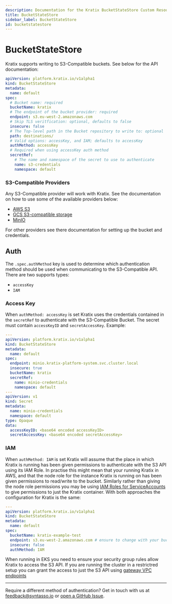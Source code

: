 ```yaml
---
description: Documentation for the Kratix BucketStateStore Custom Resource
title: BucketStateStore
sidebar_label: BucketStateStore
id: bucketstatestore
---
```


# BucketStateStore

Kratix supports writing to S3-Compatible buckets. See below for the API documentation:

```yaml
apiVersion: platform.kratix.io/v1alpha1
kind: BucketStateStore
metadata:
  name: default
spec:
  # Bucket name: required
  bucketName: kratix
  # The endpoint of the bucket provider: required
  endpoint: s3.eu-west-2.amazonaws.com
  # Skip TLS veritfication: optional, defaults to false
  insecure: false
  # The Top-level path in the Bucket repository to write to: optional
  path: destinations/
  # Valid options: accessKey, and IAM; defaults to accessKey
  authMethod: accessKey
  # Required when using accessKey auth method
  secretRef:
    # The name and namespace of the secret to use to authenticate 
    name: s3-credentials
    namespace: default
```

### S3-Compatible Providers
Any S3-Compatible provider will work with Kratix. See the documentation on how
to use some of the available providers below:
- [AWS S3](https://docs.aws.amazon.com/AmazonS3/latest/userguide/create-bucket-overview.html)
- [GCS S3-compatible storage](https://cloud.google.com/storage/docs/interoperability)
- [MinIO](https://min.io/docs/minio/linux/reference/minio-mc/mc-mb.html)

For other providers see there documentation for setting up the bucket and credentials.

## Auth

The `.spec.authMethod` key is used to determine which authentication method
should be used when communicating to the S3-Compatible API. There are two
supports types:

- `accessKey`
- `IAM`

### Access Key

When `authMethod: accessKey` is set Kratix uses the credentials contained in the
`secretRef` to authenticate with the S3-Compatible Bucket. The secret must
contain `accessKeyID` and `secretAccessKey`. Example:

```yaml
---
apiVersion: platform.kratix.io/v1alpha1
kind: BucketStateStore
metadata:
  name: default
spec:
  endpoint: minio.kratix-platform-system.svc.cluster.local
  insecure: true
  bucketName: kratix
  secretRef:
    name: minio-credentials
    namespace: default
---
apiVersion: v1
kind: Secret
metadata:
  name: minio-credentials
  namespace: default
type: Opaque
data:
  accessKeyID: <base64 encoded accessKeyID>
  secretAccessKey: <base64 encoded secretAccessKey>
```

### IAM

When `authMethod: IAM` is set Kratix will assume that the place in which Kratix
is running has been given permissions to authenticate with the S3 API using its
IAM Role. In practise this might mean that your running Kratix in AWS, and that
the node role for the instance Kratix is running on has been given permissions
to read/write to the bucket. Similarly rather than giving the node role
permissions you may be using [IAM Roles for
ServiceAccounts](https://docs.aws.amazon.com/eks/latest/userguide/iam-roles-for-service-accounts.html)
to give permissions to just the Kratix container. With both approaches the
configuration for Kratix is the same:

```yaml
---
apiVersion: platform.kratix.io/v1alpha1
kind: BucketStateStore
metadata:
  name: default
spec:
  bucketName: kratix-example-test
  endpoint: s3.eu-west-2.amazonaws.com # ensure to change with your bucket region.
  insecure: false
  authMethod: IAM
```

When running in EKS you need to ensure your security group rules allow Kratix to
access the S3 API. If you are running the cluster in a restrictred setup you can
grant the access to just the S3 API using [gateway VPC
endpoints](https://docs.aws.amazon.com/vpc/latest/privatelink/vpc-endpoints-s3.html)



---

Require a different method of authentication? Get in touch with us at
[feedback@syntasso.io](mailto:feedback@syntasso.io?subject=Kratix%20Feedback)
or [open a GitHub Issue](https://github.com/syntasso/kratix/issues/new).
